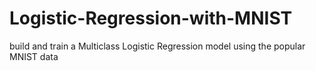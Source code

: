 # Logistic-Regression-with-MNIST
build and train a Multiclass Logistic Regression model using the popular MNIST data
